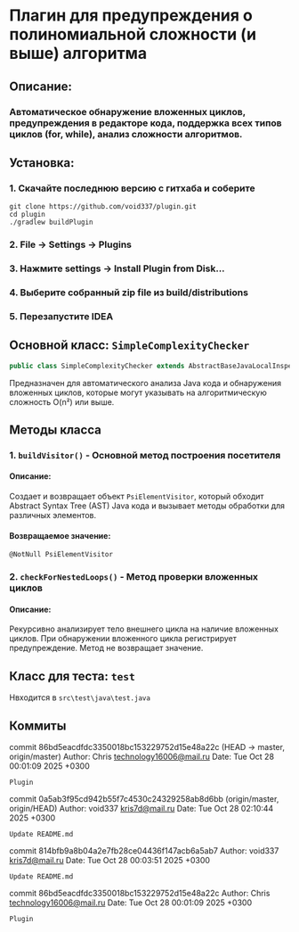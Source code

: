 # Плагин для предупреждения о полиномиальной сложности (и выше) алгоритма
## Описание:
### Автоматическое обнаружение вложенных циклов, предупреждения в редакторе кода, поддержка всех типов циклов (for, while), анализ сложности алгоритмов.
## Установка:
### 1. Скачайте последнюю версию с гитхаба и соберите
```
git clone https://github.com/void337/plugin.git
cd plugin
./gradlew buildPlugin
```
### 2. File → Settings → Plugins
### 3. Нажмите settings → Install Plugin from Disk...
### 4. Выберите собранный zip file из build/distributions
### 5. Перезапустите IDEA

## Основной класс: `SimpleComplexityChecker`
```java
public class SimpleComplexityChecker extends AbstractBaseJavaLocalInspectionTool {}
```
Предназначен для автоматического анализа Java кода и обнаружения вложенных циклов, которые могут указывать на алгоритмическую сложность O(n²) или выше.
## Методы класса

### 1. `buildVisitor()` - Основной метод построения посетителя

#### Описание:
Создает и возвращает объект `PsiElementVisitor`, который обходит Abstract Syntax Tree (AST) Java кода и вызывает методы обработки для различных элементов.
#### Возвращаемое значение:
`@NotNull PsiElementVisitor`

### 2. `checkForNestedLoops()` - Метод проверки вложенных циклов

#### Описание:
Рекурсивно анализирует тело внешнего цикла на наличие вложенных циклов. При обнаружении вложенного цикла регистрирует предупреждение.
Метод не возвращает значение.
## Класс для теста: `test`
Нвходится в `src\test\java\test.java`

## Коммиты
commit 86bd5eacdfdc3350018bc153229752d15e48a22c (HEAD -> master, origin/master)
Author: Chris <technology16006@mail.ru>
Date:   Tue Oct 28 00:01:09 2025 +0300

    Plugin
commit 0a5ab3f95cd942b55f7c4530c24329258ab8d6bb (origin/master, origin/HEAD)
Author: void337 <kris7d@mail.ru>
Date:   Tue Oct 28 02:10:44 2025 +0300

    Update README.md

commit 814bfb9a8b04a2e7fb28ce04436f147acb6a5ab7
Author: void337 <kris7d@mail.ru>
Date:   Tue Oct 28 00:03:51 2025 +0300

    Update README.md

commit 86bd5eacdfdc3350018bc153229752d15e48a22c
Author: Chris <technology16006@mail.ru>
Date:   Tue Oct 28 00:01:09 2025 +0300

    Plugin

